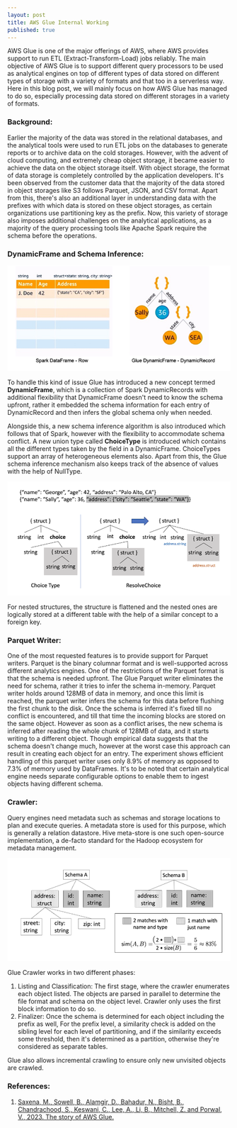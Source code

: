 ```yaml
---
layout: post
title: AWS Glue Internal Working
published: true
---
```


AWS Glue is one of the major offerings of AWS, where AWS provides support to run ETL (Extract-Transform-Load) jobs reliably. The main objective of AWS Glue is to support different query processors to be used as analytical engines on top of different types of data stored on different types of storage with a variety of formats and that too in a serverless way. Here in this blog post, we will mainly focus on how AWS Glue has managed to do so, especially processing data stored on different storages in a variety of formats.


### Background:
Earlier the majority of the data was stored in the relational databases, and the analytical tools were used to run ETL jobs on the databases to generate reports or to archive data on the cold storages. However, with the advent of cloud computing, and extremely cheap object storage, it became easier to achieve the data on the object storage itself. With object storage, the format of data storage is completely controlled by the application developers. It's been observed from the customer data that the majority of the data stored in object storages like S3 follows Parquet, JSON, and CSV format. Apart from this, there's also an additional layer in understanding data with the prefixes with which data is stored on these object storages, as certain organizations use partitioning key as the prefix. Now, this variety of storage also imposes additional challenges on the analytical applications, as a majority of the query processing tools like Apache Spark require the schema before the operations.


### DynamicFrame and Schema Inference:

![](../images/aws-glue/comparisionWithSpark.png)

To handle this kind of issue Glue has introduced a new concept termed **DynamicFrame**, which is a collection of Spark DynamicRecords with additional flexibility that DynamicFrame doesn't need to know the schema upfront, rather it embedded the schema information for each entry of DynamicRecord and then infers the global schema only when needed. 


Alongside this, a new schema inference algorithm is also introduced which follows that of Spark, however with the flexibility to accommodate schema conflict. A new union type called **ChoiceType** is introduced which contains all the different types taken by the field in a DynamicFrame. ChoiceTypes support an array of heterogeneous elements also. 
Apart from this, the Glue schema inference mechanism also keeps track of the absence of values with the help of NullType.

![](../images/aws-glue/choiceState.png)

For nested structures, the structure is flattened and the nested ones are logically stored at a different table with the help of a similar concept to a foreign key.


### Parquet Writer:
One of the most requested features is to provide support for Parquet writers. Parquet is the binary columnar format and is well-supported across different analytics engines. One of the restrictions of the Parquet format is that the schema is needed upfront. The Glue Parquet writer eliminates the need for schema, rather it tries to infer the schema in-memory. Parquet writer holds around 128MB of data in memory, and once this limit is reached, the parquet writer infers the schema for this data before flushing the first chunk to the disk. Once the schema is inferred it's fixed till no conflict is encountered, and till that time the incoming blocks are stored on the same object. However as soon as a conflict arises, the new schema is inferred after reading the whole chunk of 128MB of data, and it starts writing to a different object. Though empirical data suggests that the schema doesn't change much, however at the worst case this approach can result in creating each object for an entry. The experiment shows efficient handling of this parquet writer uses only 8.9% of memory as opposed to 7.3% of memory used by DataFrames. 
It's to be noted that certain analytical engine needs separate configurable options to enable them to ingest objects having different schema.


### Crawler:
Query engines need metadata such as schemas and storage locations to plan and execute queries. A metadata store is used for this purpose, which is generally a relation datastore. Hive meta-store is one such open-source implementation, a de-facto standard for the Hadoop ecosystem for metadata management.

![](../images/aws-glue/schemaCrawling.png)

Glue Crawler works in two different phases:
1. Listing and Classification: The first stage, where the crawler enumerates each object listed. The objects are parsed in parallel to determine the file format and schema on the object level. Crawler only uses the first block information to do so.
2. Finalizer: Once the schema is determined for each object including the prefix as well, For the prefix level, a similarity check is added on the sibling level for each level of partitioning, and if the similarity exceeds some threshold, then it's determined as a partition, otherwise they're considered as separate tables.

Glue also allows incremental crawling to ensure only new unvisited objects are crawled.



### References:
1. [Saxena, M., Sowell, B., Alamgir, D., Bahadur, N., Bisht, B., Chandrachood, S., Keswani, C., Lee, A., Li, B., Mitchell, Z. and Porwal, V., 2023. The story of AWS Glue.](https://www.amazon.science/publications/the-story-of-aws-glue)
